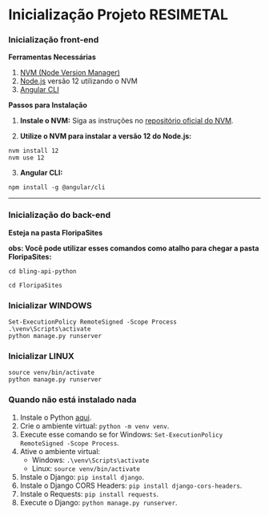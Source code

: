 # Inicialização Projeto RESIMETAL

### Inicialização front-end

**Ferramentas Necessárias**

1. [NVM (Node Version Manager)](https://github.com/nvm-sh/nvm#installing-and-updating)
2. [Node.js](https://nodejs.org/) versão 12 utilizando o NVM
3. [Angular CLI](https://angular.io/cli)

**Passos para Instalação**

1. **Instale o NVM:**
   Siga as instruções no [repositório oficial do NVM](https://github.com/nvm-sh/nvm#installing-and-updating).

2. **Utilize o NVM para instalar a versão 12 do Node.js:**

```
nvm install 12
nvm use 12
```

3. **Angular CLI:**
```
npm install -g @angular/cli
```

***


### Inicialização do back-end

**Esteja na pasta FloripaSites**

**obs: Você pode utilizar esses comandos como atalho para chegar a pasta FloripaSites:**

~~~
cd bling-api-python

cd FloripaSites
~~~


### Inicializar WINDOWS

~~~
​Set-ExecutionPolicy RemoteSigned -Scope Process
.\venv\Scripts\activate
python manage.py runserver
~~~

### Inicializar LINUX

~~~
source venv/bin/activate
python manage.py runserver
~~~

### Quando não está instalado nada

1. Instale o Python [aqui](https://www.python.org/downloads).
2. Crie o ambiente virtual: `python -m venv venv`.
3. Execute esse comando se for Windows: `Set-ExecutionPolicy RemoteSigned -Scope Process`.
4. Ative o ambiente virtual:
   - Windows: `.\venv\Scripts\activate`
   - Linux: `source venv/bin/activate`
5. Instale o Django: `pip install django`.
6. Instale o Django CORS Headers: `pip install django-cors-headers`.
7. Instale o Requests: `pip install requests`.
8. Execute o Django: `python manage.py runserver`.
